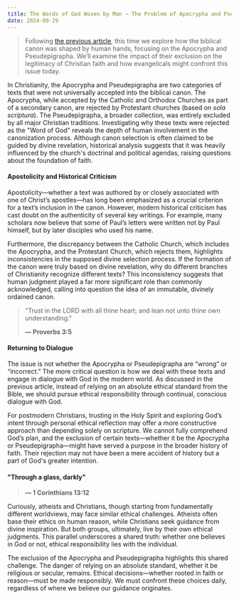 ```yaml
---
title: The Words of God Woven by Man — The Problem of Apocrypha and Pseudepigrapha
date: 2024-09-29
---
```


> Following [the previous article](/blog/navigating-contradictions-biblical-interpretation-modern-ethics), this time we
> explore how the biblical canon was shaped by human hands, focusing on the Apocrypha and Pseudepigrapha. We’ll examine
> the impact of their exclusion on the legitimacy of Christian faith and how evangelicals might confront this issue
> today.

In Christianity, the Apocrypha and Pseudepigrapha are two categories of texts that were not universally accepted into
the biblical canon. The Apocrypha, while accepted by the Catholic and Orthodox Churches as part of a secondary canon,
are rejected by Protestant churches (based on _sola scriptura_). The Pseudepigrapha, a broader collection, was entirely
excluded by all major Christian traditions. Investigating why these texts were rejected as the "Word of God" reveals the
depth of human involvement in the canonization process. Although canon selection is often claimed to be guided by divine
revelation, historical analysis suggests that it was heavily influenced by the church's doctrinal and political agendas,
raising questions about the foundation of faith.

#### Apostolicity and Historical Criticism

Apostolicity—whether a text was authored by or closely associated with one of Christ’s apostles—has long been emphasized
as a crucial criterion for a text’s inclusion in the canon. However, modern historical criticism has cast doubt on the
authenticity of several key writings. For example, many scholars now believe that some of Paul’s letters were written
not by Paul himself, but by later disciples who used his name.

Furthermore, the discrepancy between the Catholic Church, which includes the Apocrypha, and the Protestant Church, which
rejects them, highlights inconsistencies in the supposed divine selection process. If the formation of the canon were
truly based on divine revelation, why do different branches of Christianity recognize different texts? This
inconsistency suggests that human judgment played a far more significant role than commonly acknowledged, calling into
question the idea of an immutable, divinely ordained canon.

> "Trust in the LORD with all thine heart; and lean not unto thine own understanding."
>
> **— Proverbs 3:5**

#### Returning to Dialogue

The issue is not whether the Apocrypha or Pseudepigrapha are “wrong” or “incorrect.” The more critical question is how
we deal with these texts and engage in dialogue with God in the modern world. As discussed in the previous article,
instead of relying on an absolute ethical standard from the Bible, we should pursue ethical responsibility through
continual, conscious dialogue with God.

For postmodern Christians, trusting in the Holy Spirit and exploring God’s intent through personal ethical reflection
may offer a more constructive approach than depending solely on scripture. We cannot fully comprehend God’s plan, and
the exclusion of certain texts—whether it be the Apocrypha or Pseudepigrapha—might have served a purpose in the broader
history of faith. Their rejection may not have been a mere accident of history but a part of God's greater intention.

#### "Through a glass, darkly"

> **— 1 Corinthians 13:12**

Curiously, atheists and Christians, though starting from fundamentally different worldviews, may face similar ethical
challenges. Atheists often base their ethics on human reason, while Christians seek guidance from divine inspiration.
But both groups, ultimately, live by their own ethical judgments. This parallel underscores a shared truth: whether one
believes in God or not, ethical responsibility lies with the individual.

The exclusion of the Apocrypha and Pseudepigrapha highlights this shared challenge. The danger of relying on an absolute
standard, whether it be religious or secular, remains. Ethical decisions—whether rooted in faith or reason—must be made
responsibly. We must confront these choices daily, regardless of where we believe our guidance originates.
